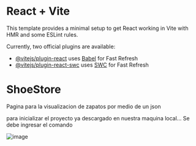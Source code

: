 # React + Vite

This template provides a minimal setup to get React working in Vite with HMR and some ESLint rules.

Currently, two official plugins are available:

- [@vitejs/plugin-react](https://github.com/vitejs/vite-plugin-react/blob/main/packages/plugin-react/README.md) uses [Babel](https://babeljs.io/) for Fast Refresh
- [@vitejs/plugin-react-swc](https://github.com/vitejs/vite-plugin-react-swc) uses [SWC](https://swc.rs/) for Fast Refresh
# ShoeStore
Pagina para la visualizacion de zapatos por medio de un json

para inicializar el proyecto ya descargado en nuestra maquina local...
Se debe ingresar el comando

![image](https://github.com/CamiloBustosSanchez/ShoeStore/assets/127156133/1d0c5f73-9d66-4a9d-8584-234cfadc477e)


